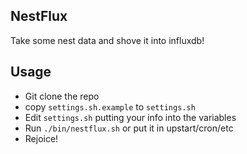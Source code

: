 ## NestFlux

Take some nest data and shove it into influxdb!

## Usage

- Git clone the repo
- copy `settings.sh.example` to `settings.sh`
- Edit `settings.sh` putting your info into the variables
- Run `./bin/nestflux.sh` or put it in upstart/cron/etc
- Rejoice!